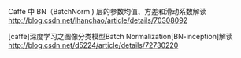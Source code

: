 Caffe 中 BN（BatchNorm ) 层的参数均值、方差和滑动系数解读  
<http://blog.csdn.net/lhanchao/article/details/70308092>

[caffe]深度学习之图像分类模型Batch Normalization[BN-inception]解读  
<http://blog.csdn.net/d5224/article/details/72730220>